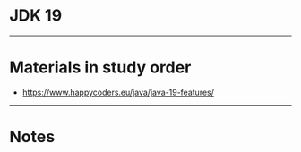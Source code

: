 # JDK 19
------
# Materials in study order
* https://www.happycoders.eu/java/java-19-features/
------
# Notes